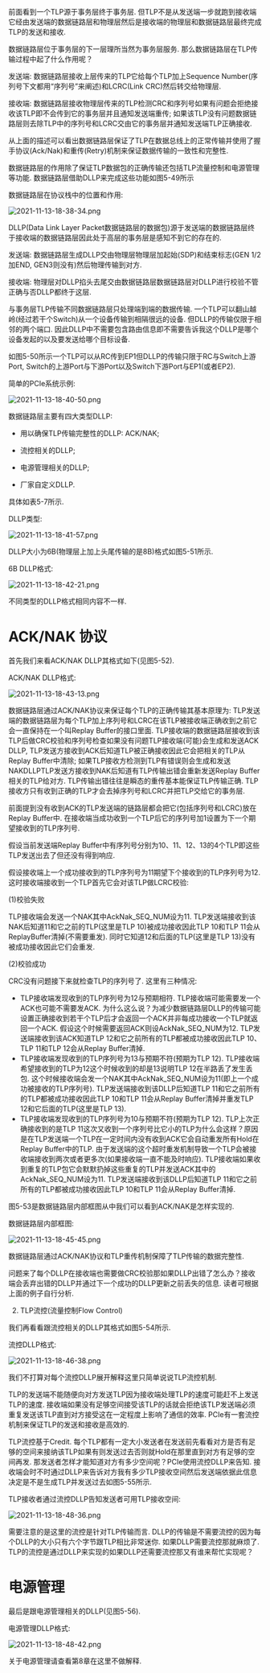 
前面看到一个TLP源于事务层终于事务层. 但TLP不是从发送端一步就跑到接收端它经由发送端的数据链路层和物理层然后是接收端的物理层和数据链路层最终完成TLP的发送和接收. 

数据链路层位于事务层的下一层理所当然为事务层服务. 那么数据链路层在TLP传输过程中起了什么作用呢？

发送端: 数据链路层接收上层传来的TLP它给每个TLP加上Sequence Number(序列号下文都用“序列号”来阐述)和LCRC(Link CRC)然后转交给物理层. 

接收端: 数据链路层接收物理层传来的TLP检测CRC和序列号如果有问题会拒绝接收该TLP即不会传到它的事务层并且通知发送端重传; 如果该TLP没有问题数据链路层则去除TLP中的序列号和LCRC交由它的事务层并通知发送端TLP正确接收. 

从上面的描述可以看出数据链路层保证了TLP在数据总线上的正常传输并使用了握手协议(Ack/Nak)和重传(Retry)机制来保证数据传输的一致性和完整性. 

数据链路层的作用除了保证TLP数据包的正确传输还包括TLP流量控制和电源管理等功能. 数据链路层借助DLLP来完成这些功能如图5-49所示

数据链路层在协议栈中的位置和作用:

![2021-11-13-18-38-34.png](./images/2021-11-13-18-38-34.png)

DLLP(Data Link Layer Packet数据链路层的数据包)源于发送端的数据链路层终于接收端的数据链路层因此处于高层的事务层是感知不到它的存在的. 

发送端: 数据链路层生成DLLP交由物理层物理层加起始(SDP)和结束标志(GEN 1/2加END, GEN3则没有)然后物理传输到对方. 

接收端: 物理层对DLLP掐头去尾交由数据链路层数据链路层对DLLP进行校验不管正确与否DLLP都终于这层. 

与事务层TLP传输不同数据链路层只处理端到端的数据传输. 一个TLP可以翻山越岭(经过若干个Switch)从一个设备传输到相隔很远的设备. 但DLLP的传输仅限于相邻的两个端口. 因此DLLP中不需要包含路由信息即不需要告诉我这个DLLP是哪个设备发起的以及要发送给哪个目标设备. 

如图5-50所示一个TLP可以从RC传到EP1但DLLP的传输只限于RC与Switch上游Port, Switch的上游Port与下游Port以及Switch下游Port与EP1(或者EP2). 

简单的PCIe系统示例:

![2021-11-13-18-40-50.png](./images/2021-11-13-18-40-50.png)

数据链路层主要有四大类型DLLP: 

* 用以确保TLP传输完整性的DLLP: ACK/NAK;

* 流控相关的DLLP; 

* 电源管理相关的DLLP; 

* 厂家自定义DLLP. 

具体如表5-7所示. 

DLLP类型:

![2021-11-13-18-41-57.png](./images/2021-11-13-18-41-57.png)

DLLP大小为6B(物理层上加上头尾传输的是8B)格式如图5-51所示. 

6B DLLP格式:

![2021-11-13-18-42-21.png](./images/2021-11-13-18-42-21.png)

不同类型的DLLP格式相同内容不一样. 

# ACK/NAK 协议

首先我们来看ACK/NAK DLLP其格式如下(见图5-52). 

ACK/NAK DLLP格式:

![2021-11-13-18-43-13.png](./images/2021-11-13-18-43-13.png)

数据链路层通过ACK/NAK协议来保证每个TLP的正确传输其基本原理为: TLP发送端的数据链路层为每个TLP加上序列号和LCRC在该TLP被接收端正确收到之前它会一直保持在一个叫Replay Buffer的接口里面. TLP接收端的数据链路层接收到该TLP后做CRC校验和序列号检查如果没有问题TLP接收端(可能)会生成和发送ACK DLLP, TLP发送方接收到ACK后知道TLP被正确接收因此它会把相关的TLP从Replay Buffer中清除; 如果TLP接收方检测到TLP有错误则会生成和发送NAKDLLPTLP发送方接收到NAK后知道有TLP传输出错会重新发送Replay Buffer相关的TLP给对方. TLP传输出错往往是瞬态的重传基本能保证TLP传输正确. TLP接收方只有收到正确的TLP才会去掉序列号和LCRC并把TLP交给它的事务层. 

前面提到没有收到ACK的TLP发送端的链路层都会把它(包括序列号和LCRC)放在Replay Buffer中. 在接收端当成功收到一个TLP后它的序列号加1设置为下一个期望接收到的TLP序列号. 

假设当前发送端Replay Buffer中有序列号分别为10、11、12、13的4个TLP即这些TLP发送出去了但还没有得到响应. 

假设接收端上一个成功接收到的TLP序列号为11期望下个接收到的TLP序列号为12. 这时接收端接收到一个TLP首先它会对该TLP做LCRC校验: 

(1)校验失败

TLP接收端会发送一个NAK其中AckNak_SEQ_NUM设为11. TLP发送端接收到该NAK后知道11和它之前的TLP(这里是TLP 10)被成功接收因此TLP 10和TLP 11会从ReplayBuffer清掉(不需要重发). 同时它知道12和后面的TLP(这里是TLP 13)没有被成功接收因此它们会重发. 

(2)校验成功

CRC没有问题接下来就检查TLP的序列号了. 这里有三种情况: 

* TLP接收端发现收到的TLP序列号为12与预期相符. TLP接收端可能需要发一个ACK也可能不需要发ACK. 为什么这么说？为减少数据链路层DLLP的传输可能设置正确接收到若干个TLP后才会返回一个ACK并非每成功接收一个TLP就返回一个ACK. 假设这个时候需要返回ACK则设AckNak_SEQ_NUM为12. TLP发送端接收到该ACK知道TLP 12和它之前所有的TLP都被成功接收因此TLP 10、TLP 11和TLP 12会从Replay Buffer清掉. 
* TLP接收端发现收到的TLP序列号为13与预期不符(预期为TLP 12). TLP接收端希望接收到的TLP为12这个时候收到的却是13说明TLP 12在半路丢了发生丢包. 这个时候接收端会发一个NAK其中AckNak_SEQ_NUM设为11(即上一个成功被接收的TLP序列号). TLP发送端接收到该DLLP后知道TLP 11和它之前所有的TLP都被成功接收因此TLP 10和TLP 11会从Replay Buffer清掉并重发TLP 12和它后面的TLP(这里是TLP 13). 
* TLP接收端发现收到的TLP序列号为10与预期不符(预期为TLP 12). TLP上次正确接收到的是TLP 11这次又收到一个序列号比它小的TLP为什么会这样？原因是在TLP发送端一个TLP在一定时间内没有收到ACK它会自动重发所有Hold在Replay Buffer中的TLP. 由于发送端的这个超时重发机制导致一个TLP会被接收端接收到两次或者更多次(如果接收端一直不能及时响应). TLP接收端如果收到重复的TLP包它会默默扔掉这些重复的TLP并发送ACK其中的AckNak_SEQ_NUM设为11. TLP发送端接收到该DLLP后知道TLP 11和它之前所有的TLP都被成功接收因此TLP 10和TLP 11会从Replay Buffer清掉. 

图5-53是数据链路层内部框图从中我们可以看到ACK/NAK是怎样实现的. 

数据链路层内部框图:

![2021-11-13-18-45-45.png](./images/2021-11-13-18-45-45.png)

数据链路层通过ACK/NAK协议和TLP重传机制保障了TLP传输的数据完整性. 

问题来了每个DLLP在接收端也需要做CRC校验那如果DLLP出错了怎么办？接收端会丢弃出错的DLLP并通过下一个成功的DLLP更新之前丢失的信息. 读者可根据上面的例子自行分析. 

2. TLP流控(流量控制Flow Control)

我们再看看跟流控相关的DLLP其格式如图5-54所示. 

流控DLLP格式:

![2021-11-13-18-46-38.png](./images/2021-11-13-18-46-38.png)

我们不打算对每个流控DLLP展开解释这里只简单说说TLP流控机制. 

TLP的发送端不能随便向对方发送TLP因为接收端处理TLP的速度可能赶不上发送TLP的速度. 接收端如果没有足够空间接受该TLP的话就会拒绝该TLP发送端必须重复发送该TLP直到对方接受这在一定程度上影响了通信的效率. PCIe有一套流控机制来保证TLP的发送和接收是高效的. 

TLP流控基于Credit. 每个TLP都有一定大小发送者在发送前先看看对方是否有足够的空间来接纳该TLP如果有则发送过去否则就Hold在那里直到对方有足够的空间再发. 那发送者怎样才能知道对方有多少空间呢？PCIe使用流控DLLP来告知. 接收端会时不时通过DLLP来告诉对方我有多少TLP接收空间然后发送端依据此信息决定是不是生成TLP并发送过去如图5-55所示. 

TLP接收者通过流控DLLP告知发送者可用TLP接收空间:

![2021-11-13-18-48-36.png](./images/2021-11-13-18-48-36.png)

需要注意的是这里的流控是针对TLP传输而言. DLLP的传输是不需要流控的因为每个DLLP的大小只有六个字节跟TLP相比非常迷你. 如果DLLP需要流控那就麻烦了. TLP的流控是通过DLLP来实现的如果DLLP还需要流控那又有谁来帮忙实现呢？

# 电源管理

最后是跟电源管理相关的DLLP(见图5-56). 

电源管理DLLP格式:

![2021-11-13-18-48-42.png](./images/2021-11-13-18-48-42.png)

关于电源管理请查看第8章在这里不做解释. 